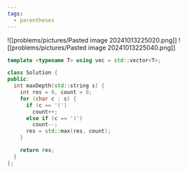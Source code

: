 ```yaml
---
tags:
  - parentheses
---
```

![[problems/pictures/Pasted image 20241013225020.png]]
![[problems/pictures/Pasted image 20241013225040.png]]


```c++
template <typename T> using vec = std::vector<T>;

class Solution {
public:
  int maxDepth(std::string s) {
    int res = 0, count = 0;
    for (char c : s) {
      if (c == '(')
        count++;
      else if (c == ')')
        count--;
      res = std::max(res, count);
    }

    return res;
  }
};
```